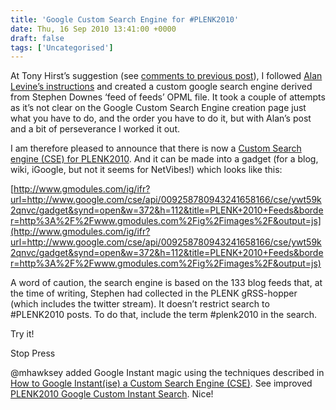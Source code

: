 ```yaml
---
title: 'Google Custom Search Engine for #PLENK2010'
date: Thu, 16 Sep 2010 13:41:00 +0000
draft: false
tags: ['Uncategorised']
---
```


At Tony Hirst’s suggestion (see [comments to previous post](http://blog.cpjobling.org/2010/09/aggregatorpublisher-for-plenk2010.html)), I followed [Alan Levine’s instructions](http://cogdogblog.com/2010/04/19/two-timing-xml/) and created a custom google search engine derived from Stephen Downes ‘feed of feeds’ OPML file. It took a couple of attempts as it’s not clear on the Google Custom Search Engine creation page just what you have to do, and the order you have to do it, but with Alan’s post and a bit of perseverance I worked it out.

I am therefore pleased to announce that there is now a [Custom Search engine (CSE) for PLENK2010](http://www.google.com/cse/home?cx=009258780943241658166:ywt59k2qnvc). And it can be made into a gadget (for a blog, wiki, iGoogle, but not it seems for NetVibes!) which looks like this:

[http://www.gmodules.com/ig/ifr?url=http://www.google.com/cse/api/009258780943241658166/cse/ywt59k2qnvc/gadget&synd=open&w=372&h=112&title=PLENK+2010+Feeds&border=http%3A%2F%2Fwww.gmodules.com%2Fig%2Fimages%2F&output=js](http://www.gmodules.com/ig/ifr?url=http://www.google.com/cse/api/009258780943241658166/cse/ywt59k2qnvc/gadget&synd=open&w=372&h=112&title=PLENK+2010+Feeds&border=http%3A%2F%2Fwww.gmodules.com%2Fig%2Fimages%2F&output=js)

A word of caution, the search engine is based on the 133 blog feeds that, at the time of writing, Stephen had collected in the PLENK gRSS-hopper (which includes the twitter stream). It doesn’t restrict search to #PLENK2010 posts. To do that, include the term #plenk2010 in the search.

Try it!

Stop Press

@mhawksey added Google Instant magic using the techniques described in [How to Google Instant(ise) a Custom Search Engine (CSE)](http://www.rsc-ne-scotland.org.uk/mashe/2010/09/google-custom-instant/). See improved [PLENK2010 Google Custom Instant Search](http://www.rsc-ne-scotland.org.uk/mashe/search/plenk2010.html). Nice!